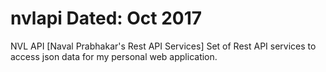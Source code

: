 # nvlapi Dated: Oct 2017
NVL API [Naval Prabhakar's Rest API Services]
Set of Rest API services to access json data for my personal web application. 
